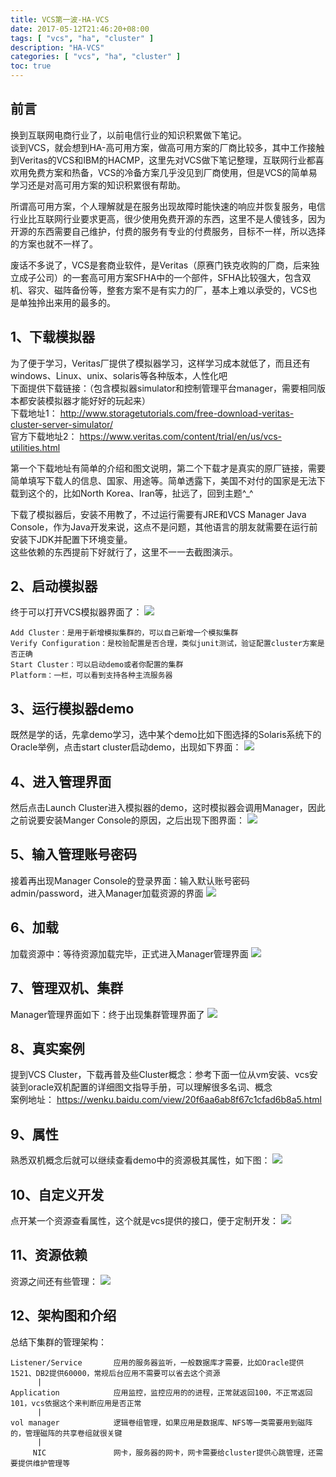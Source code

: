 ```yaml
---
title: VCS第一波-HA-VCS
date: 2017-05-12T21:46:20+08:00
tags: [ "vcs", "ha", "cluster" ] 
description: "HA-VCS"
categories: [ "vcs", "ha", "cluster" ]
toc: true
---
```


## 前言
换到互联网电商行业了，以前电信行业的知识积累做下笔记。  
谈到VCS，就会想到HA-高可用方案，做高可用方案的厂商比较多，其中工作接触到Veritas的VCS和IBM的HACMP，这里先对VCS做下笔记整理，互联网行业都喜欢用免费方案和热备，VCS的冷备方案几乎没见到厂商使用，但是VCS的简单易学习还是对高可用方案的知识积累很有帮助。

所谓高可用方案，个人理解就是在服务出现故障时能快速的响应并恢复服务，电信行业比互联网行业要求更高，很少使用免费开源的东西，这里不是人傻钱多，因为开源的东西需要自己维护，付费的服务有专业的付费服务，目标不一样，所以选择的方案也就不一样了。

废话不多说了，VCS是套商业软件，是Veritas（原赛门铁克收购的厂商，后来独立成子公司）的一套高可用方案SFHA中的一个部件，SFHA比较强大，包含双机、容灾、磁阵备份等，整套方案不是有实力的厂，基本上难以承受的，VCS也是单独拎出来用的最多的。

## 1、下载模拟器
为了便于学习，Veritas厂提供了模拟器学习，这样学习成本就低了，而且还有windows、Linux、unix、solaris等各种版本，人性化吧  
下面提供下载链接：（包含模拟器simulator和控制管理平台manager，需要相同版本都安装模拟器才能好好的玩起来）  
下载地址1： <http://www.storagetutorials.com/free-download-veritas-cluster-server-simulator/>  
官方下载地址2： <https://www.veritas.com/content/trial/en/us/vcs-utilities.html>

第一个下载地址有简单的介绍和图文说明，第二个下载才是真实的原厂链接，需要简单填写下载人的信息、国家、用途等。简单透露下，美国不对付的国家是无法下载到这个的，比如North Korea、Iran等，扯远了，回到主题^_^

下载了模拟器后，安装不用教了，不过运行需要有JRE和VCS Manager Java Console，作为Java开发来说，这点不是问题，其他语言的朋友就需要在运行前安装下JDK并配置下环境变量。  
这些依赖的东西提前下好就行了，这里不一一去截图演示。

## 2、启动模拟器 
终于可以打开VCS模拟器界面了：
![](/posts/vcs/start.jpg)
```
Add Cluster：是用于新增模拟集群的，可以自己新增一个模拟集群
Verify Configuration：是校验配置是否合理，类似junit测试，验证配置cluster方案是否正确
Start Cluster：可以启动demo或者你配置的集群
Platform：一栏，可以看到支持各种主流服务器
```

## 3、运行模拟器demo 
既然是学的话，先拿demo学习，选中某个demo比如下图选择的Solaris系统下的Oracle举例，点击start cluster启动demo，出现如下界面：
![](/posts/vcs/clusterManager.jpg)

## 4、进入管理界面 
然后点击Launch Cluster进入模拟器的demo，这时模拟器会调用Manager，因此之前说要安装Manger Console的原因，之后出现下图界面：
![](/posts/vcs/startDemo.jpg)

## 5、输入管理账号密码
接着再出现Manager Console的登录界面：输入默认账号密码admin/password，进入Manager加载资源的界面
![](/posts/vcs/login.jpg)

## 6、加载
加载资源中：等待资源加载完毕，正式进入Manager管理界面
![](/posts/vcs/loading.jpg)

## 7、管理双机、集群
Manager管理界面如下：终于出现集群管理界面了
![](/posts/vcs/manager.jpg)

## 8、真实案例
提到VCS Cluster，下载再普及些Cluster概念：参考下面一位从vm安装、vcs安装到oracle双机配置的详细图文指导手册，可以理解很多名词、概念  
案例地址： <https://wenku.baidu.com/view/20f6aa6ab8f67c1cfad6b8a5.html>

## 9、属性
熟悉双机概念后就可以继续查看demo中的资源极其属性，如下图：
![](/posts/vcs/resources.jpg)

## 10、自定义开发
点开某一个资源查看属性，这个就是vcs提供的接口，便于定制开发：
![](/posts/vcs/resourcesProperties.jpg)

## 11、资源依赖
资源之间还有些管理：
![](/posts/vcs/rightClickMenu.jpg)

## 12、架构图和介绍
总结下集群的管理架构：
```
Listener/Service       应用的服务器监听，一般数据库才需要，比如Oracle提供1521、DB2提供60000，常规后台应用不需要可以省去这个资源
      |
Application            应用监控，监控应用的的进程，正常就返回100，不正常返回101，vcs依据这个来判断应用是否正常
      |
vol manager            逻辑卷组管理，如果应用是数据库、NFS等一类需要用到磁阵的，管理磁阵的共享卷组就很关键
      |
     NIC               网卡，服务器的网卡，网卡需要给cluster提供心跳管理，还需要提供维护管理等
```     